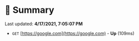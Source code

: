 # 📖 Summary
Last updated: **4/17/2021, 7:05:07 PM**

- `GET` [https://google.com](https://google.com) - **Up** (109ms)
